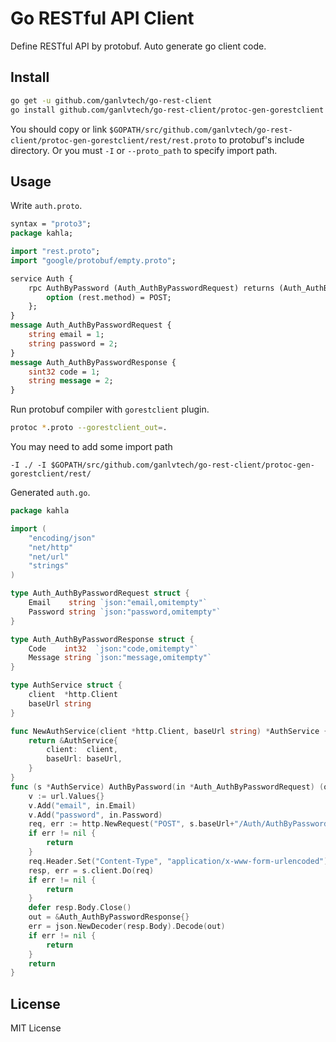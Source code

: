 # Go RESTful API Client

Define RESTful API by protobuf. Auto generate go client code.

## Install

```bash
go get -u github.com/ganlvtech/go-rest-client
go install github.com/ganlvtech/go-rest-client/protoc-gen-gorestclient
```

You should copy or link `$GOPATH/src/github.com/ganlvtech/go-rest-client/protoc-gen-gorestclient/rest/rest.proto` to protobuf's include directory. Or you must `-I` or `--proto_path` to specify import path.

## Usage

Write `auth.proto`.

```protobuf
syntax = "proto3";
package kahla;

import "rest.proto";
import "google/protobuf/empty.proto";

service Auth {
    rpc AuthByPassword (Auth_AuthByPasswordRequest) returns (Auth_AuthByPasswordResponse) {
        option (rest.method) = POST;
    };
}
message Auth_AuthByPasswordRequest {
    string email = 1;
    string password = 2;
}
message Auth_AuthByPasswordResponse {
    sint32 code = 1;
    string message = 2;
}
```

Run protobuf compiler with `gorestclient` plugin.

```bash
protoc *.proto --gorestclient_out=.
```

You may need to add some import path 

```plain
-I ./ -I $GOPATH/src/github.com/ganlvtech/go-rest-client/protoc-gen-gorestclient/rest/
```

Generated `auth.go`.

```go
package kahla

import (
	"encoding/json"
	"net/http"
	"net/url"
	"strings"
)

type Auth_AuthByPasswordRequest struct {
	Email    string `json:"email,omitempty"`
	Password string `json:"password,omitempty"`
}

type Auth_AuthByPasswordResponse struct {
	Code    int32  `json:"code,omitempty"`
	Message string `json:"message,omitempty"`
}

type AuthService struct {
	client  *http.Client
	baseUrl string
}

func NewAuthService(client *http.Client, baseUrl string) *AuthService {
	return &AuthService{
		client:  client,
		baseUrl: baseUrl,
	}
}
func (s *AuthService) AuthByPassword(in *Auth_AuthByPasswordRequest) (out *Auth_AuthByPasswordResponse, resp *http.Response, err error) {
	v := url.Values{}
	v.Add("email", in.Email)
	v.Add("password", in.Password)
	req, err := http.NewRequest("POST", s.baseUrl+"/Auth/AuthByPassword", strings.NewReader(v.Encode()))
	if err != nil {
		return
	}
	req.Header.Set("Content-Type", "application/x-www-form-urlencoded")
	resp, err = s.client.Do(req)
	if err != nil {
		return
	}
	defer resp.Body.Close()
	out = &Auth_AuthByPasswordResponse{}
	err = json.NewDecoder(resp.Body).Decode(out)
	if err != nil {
		return
	}
	return
}
```

## License

MIT License 
